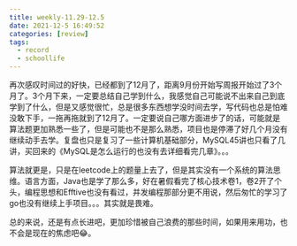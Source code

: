 ```yaml
---
title: weekly-11.29-12.5
date: 2021-12-5 16:49:52
categories: [review]
tags:
  - record
  - schoollife
---
```


再次感叹时间过的好快，已经都到了12月了，距离9月份开始写周报开始过了3个月了。3个月下来，一定要总结自己学到什么，我感觉自己可能说不出来自己到底学到了什么，但是又感觉很忙，总是很多东西想学没时间去学，写代码也总是怕难没敢下手，一拖再拖就到了12月了。一定要说自己哪方面进步了的话，可能就是算法题更加熟悉一些了，但是可能也不是那么熟悉，项目也是停滞了好几个月没有继续动手去学。复盘也只是复习了一些计算机基础部分，MySQL45讲也只看了几讲，买回来的《MySQL是怎么运行的也没有去详细看完几章》。。。

算法就更是，只是在leetcode上的题量上去了，但是其实没有一个系统的算法思维。语言方面，Java也是学了那么多，好在暑假看完了核心技术卷1，卷2开了个头，编程思想和Efftive也没有看过，并发编程那部分更不用说，然后匆忙的学习了go也没有继续上手项目。。。其实就是畏难。

总的来说，还是有点长进吧，更加珍惜被自己浪费的那些时间，如果用来用功，也不会是现在的焦虑吧😂。